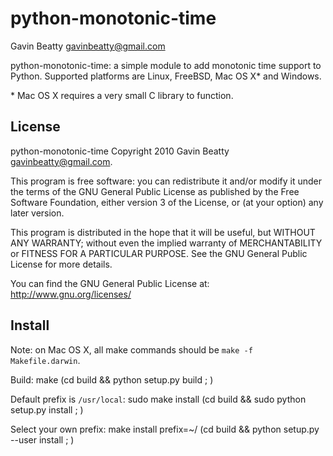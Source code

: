 python-monotonic-time
=====================
Gavin Beatty <gavinbeatty@gmail.com>

python-monotonic-time: a simple module to add monotonic time support to Python. Supported platforms are Linux, FreeBSD, Mac OS X\* and Windows.

\* Mac OS X requires a very small C library to function.


License
-------

python-monotonic-time Copyright 2010 Gavin Beatty <gavinbeatty@gmail.com>.

This program is free software: you can redistribute it and/or modify
it under the terms of the GNU General Public License as published by
the Free Software Foundation, either version 3 of the License, or (at
your option) any later version.

This program is distributed in the hope that it will be useful,
but WITHOUT ANY WARRANTY; without even the implied warranty of
MERCHANTABILITY or FITNESS FOR A PARTICULAR PURPOSE.  See the
GNU General Public License for more details.

You can find the GNU General Public License at:
http://www.gnu.org/licenses/


Install
-------
Note: on Mac OS X, all make commands should be `make -f Makefile.darwin`.

Build:
    make
    (cd build && python setup.py build ; )

Default prefix is `/usr/local`:
    sudo make install
    (cd build && sudo python setup.py install ; )

Select your own prefix:
    make install prefix=~/
    (cd build && python setup.py --user install ; )



